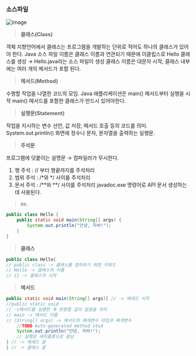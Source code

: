 ### 소스파일
![image](https://github.com/hea97/Java_study/assets/168088580/e45adf6f-3c2f-4daa-9a19-9b6e998c22aa)

> **클래스(Class)**

객체 지향언어에서 클래스는 프로그램을 개발하는 단위로 적어도 하나의 클래스가 있어야 한다.
Java 소스 파일 이름은 클래스 이름과 연관되기 때문에 이클립스로 Hello 클래스를 생성
→ Hello.java라는 소스 파일이 생성
클래스 이름은 대문자 시작,
클래스 내부에는 여러 개의 메서드가 포함 된다.

> **메서드(Method)**

수행할 작업을 나열한 코드의 모임.
Java 애플리케이션은 main() 메서드부터 실행을 시작
main() 메서드를 포함한 클래스가 만드시 있어야한다.

> **실행문(Statement)**

작업을 지시하는 변수 선언, 값 저장, 메서드 호출 등의 코드를 의미.
System.out.println() 화면에 정수나 문자, 문자열을 출력하는 실행문.

> **주석문**

프로그램에 덧붙이는 설명문
→ 컴파일러가 무시한다.
1. 행 주석 : // 부터 행끝까지를 주석처리
2. 범위 주석 : /*와 */ 사이를 주석처리
3. 문서 주석 : /**와 **/ 사이를 주석처리 javadoc.exe 명령어로 API 문서 생성하는데 사용된다.

> ex.

```java
public class Hello {
	public static void main(String[] args) {
		System.out.println("안녕, 자바!");
	}
}
```

> **클래스**

```java
public class Hello{
// public class -> 클래스를 정의하기 위한 키워드
// Hello -> 클래스의 이름
// {} -> 클래스의 시작
```

> **메서드**

```java
public static void main(String[] args){ // -> 메세드 시작
//public static void
// ->메서드를 실행한 후 반환할 값이 없음을 의미
// main -> 메서드 이름
// (String[] args) -> 메서드의 매개변수 타입과 매개변수
	//TODO Auto-generated method stud
	System.out.println("안녕, 자바!");
	// 실행문 세미콜론으로 끝남
} // -> 메세드 끝
} // -> 클래스 끝
```
